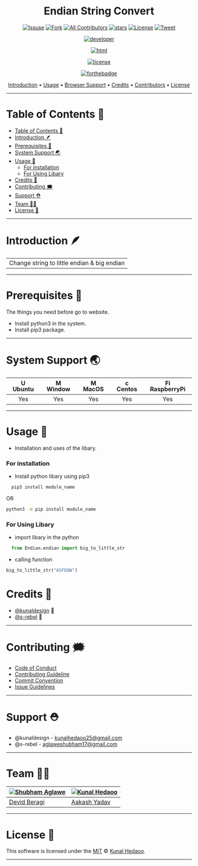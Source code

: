 <p align=""center>

<center>
<h1>
  <br>
  Endian String Convert
  <br>
</h1>

</center>

<center>

[![Issuse]( https://img.shields.io/github/issues/kunaldesign/Endian)](https://github.com/kunaldesign/Endian/issues)
[![Fork](https://img.shields.io/github/forks/kunaldesign/Endian)](https://github.com/kunaldesign/Endian)
[![All Contributors](https://img.shields.io/badge/all_contributors-2-orange.svg?style=flat-square)](/CONTRIBUTING.md)
[![stars](https://img.shields.io/github/stars/kunaldesign/Endian)](https://github.com/kunaldesign/Endian)
[![License](https://img.shields.io/github/license/kunaldesign/Endian)](/LICENSE)
[![Tweet](https://img.shields.io/twitter/url?url=https%3A%2F%2Fgithub.com%2Fkunaldesign%2FEndian)](https://twitter.com/kunalhedaoo25)

[![developer](https://forthebadge.com/images/badges/built-by-developers.svg)](/CONTRIBUTING.md)

[![html](https://forthebadge.com/images/badges/validated-html5.svg)](/index.html)

[![license](https://forthebadge.com/images/badges/open-source.svg)](/LICENSE)



[![forthebadge](https://forthebadge.com/images/badges/uses-css.svg)](/style.css)

</center>

</p>

<p align="center">
  <a href="#introduction-">Introduction</a> •
  <a href="#usage-">Usage</a> •
  <a href="#browser-support-">Browser Support</a> •
  <a href="#credits-">Credits</a> •
  <a href="#contributing-️">Contributors</a> •
  <a href="#license-">License</a>
</p>


---------------------------------------------------------------------------

# Table of Contents 🚩

- [Table of Contents 🚩](#table-of-contents-)
- [Introduction 🪶](#introduction-)
- [Prerequisites 📐](#prerequisites-)
- [System Support 🌏](#system-support-)
- [Usage 🔄](#usage-)
    - [For installation](#for-installation)
    - [For Using Libary](#for-using-libary)
- [Credits 🏅](#credits-)
- [Contributing 🗯️](#contributing-️)
- [Support ⛑️](#support-️)
- [Team 👩‍🏭](#team-)
- [License 📜](#license-)

---
# Introduction 🪶

<table>
<tr>
<td>
  Change string to little endian & big endian
</td>
</tr>
</table>

---

# Prerequisites 📐

The things you need before go to website.

- Install python3 in the system.
- Install pip3 package.

---

# System Support 🌏


| <img alt="UbuntuCoF" src="https://upload.wikimedia.org/wikipedia/commons/thumb/9/9e/UbuntuCoF.svg/512px-UbuntuCoF.svg.png" alt="Ubuntu" width="16px" height="16px" /> Ubuntu | <img alt="Microsoft logo" src="https://upload.wikimedia.org/wikipedia/commons/thumb/4/44/Microsoft_logo.svg/256px-Microsoft_logo.svg.png" alt="Window" width="16px" height="16px" /> Window | <img src="https://upload.wikimedia.org/wikipedia/commons/thumb/2/22/MacOS_logo_%282017%29.svg/512px-MacOS_logo_%282017%29.svg.png" alt="MacOS" width="16px" height="16px" /> MacOS | <img src="https://seeklogo.com/images/C/centos-logo-494F57D973-seeklogo.com.png" alt="centos" width="16px" height="16px" /> Centos | <img src="https://elinux.org/images/c/cb/Raspberry_Pi_Logo.svg" alt="Firefox" width="16px" height="16px" /> RaspberryPi |
| :--------------------------------------------------------------------------------------------------------------------------------------------------------------: | :---------------------------------------------------------------------------------------------------------------------------------------------------------------------: | :----------------------------------------------------------------------------------------------------------------------------------------------------------: | :--------------------------------------------------------------------------------------------------------------------------------------------------------------: | :----------------------------------------------------------------------------------------------------------------------------------------------------------------: |
|                                                                               Yes                                                                                |                                                                                   Yes                                                                                   |                                                                             Yes                                                                              |                                                                               Yes                                                                                |                                                                                Yes                                                                                 |

---

# Usage 🔄

- Installation and uses of the libary.


### For installation

- Install python libary using pip3

```bash
  pip3 install module_name
```
OR

```bash
python3 -m pip install module_name
```

### For Using Libary

- import libary in the python  
```python
  from Endian.endian import big_to_little_str
```
- calling function
```python
big_to_little_str("ASFDQW")
```



# Credits 🏅

- [@kunaldesign](https://github.com/kunaldesign) 🥇
- [@s-rebel](https://github.com/s-rebel) 🥈

---

# Contributing 🗯️

- [Code of Conduct](/CODE_OF_CONDUCT.md)
- [Contributing Guideline](/CONTRIBUTING.md)
- [Commit Convention](/.github/ISSUE_TEMPLATE/COMMIT_MESSAGE_CONVENTION.md)
- [Issue Guidelines](/.github/ISSUE_TEMPLATE)


---
# Support ⛑️
 
 - @kunaldesign - kunalhedaoo25@gmail.com 
 - @s-rebel - aglaweshubham17@gmail.com


 
---
# Team 👩‍🏭

 [![Shubham Aglawe](https://avatars.githubusercontent.com/u/95236180?v=4)](https://github.com/s-rebel) | [![Kunal Hedaoo](https://avatars.githubusercontent.com/u/49153579?v=4)](https://github.com/kunaldesign) |
------------------------------------------------------------------------------------------------------ | ------------------------------------------------------------------------------------------------------- |
| [Devid Beragi](https://github.com/duggu1706)                                                          | [Aakash Yadav](https://github.com/aakashWebs)                                                          | [Kunal Hedaoo](https://github.com/kunaldesign)                                                          |

---
# License 📜

This software is licensed under the [MIT](https://github.com/nhn/tui.editor/blob/master/LICENSE) © [Kunal Hedaoo](https://github.com/nhn).

---